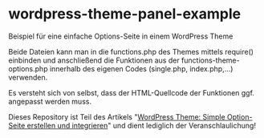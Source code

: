 # wordpress-theme-panel-example
Beispiel für eine einfache Options-Seite in einem WordPress Theme

Beide Dateien kann man in die functions.php des Themes mittels require() einbinden und anschließend die Funktionen aus der functions-theme-options.php innerhalb des eigenen Codes (single.php, index.php,...) verwenden.

Es versteht sich von selbst, dass der HTML-Quellcode der Funktionen ggf. angepasst werden muss.

Dieses Repository ist Teil des Artikels "<a href="https://www.damianschwyrz.de/wordpress-theme-simple-option-seite-erstellen-und-integrieren/">WordPress Theme: Simple Option-Seite erstellen und integrieren</a>" und dient lediglich der Veranschlaulichung!
